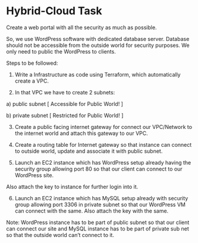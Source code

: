 # Hybrid-Cloud Task

Create a web portal with all the security as much as possible.

So, we use WordPress software with dedicated database server.
Database should not be accessible from the outside world for security purposes.
We only need to public the WordPress to clients.

Steps to be followed:
1) Write a Infrastructure as code using Terraform, which automatically create a VPC.

2) In that VPC we have to create 2 subnets:

  a) public subnet [ Accessible for Public World! ] 

  b) private subnet [ Restricted for Public World! ]

3) Create a public facing internet gateway for connect our VPC/Network to the internet world and attach this gateway to our VPC.

4) Create a routing table for Internet gateway so that instance can connect to outside world, update and associate it with public subnet.

5) Launch an EC2 instance which has WordPress setup already having the security group allowing port 80 so that our client can connect to our WordPress site.

Also attach the key to instance for further login into it.

6) Launch an EC2 instance which has MySQL setup already with security group allowing port 3306 in private subnet so that our WordPress VM can connect with the same. Also attach the key with the same.

Note: WordPress instance has to be part of public subnet so that our client can connect our site and MySQL instance has to be part of private sub net so that the outside world can’t connect to it.
